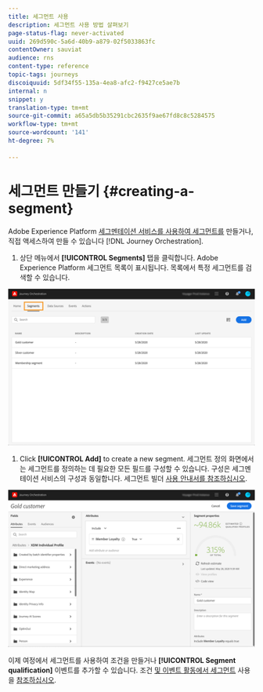 ```yaml
---
title: 세그먼트 사용
description: 세그먼트 사용 방법 살펴보기
page-status-flag: never-activated
uuid: 269d590c-5a6d-40b9-a879-02f5033863fc
contentOwner: sauviat
audience: rns
content-type: reference
topic-tags: journeys
discoiquuid: 5df34f55-135a-4ea8-afc2-f9427ce5ae7b
internal: n
snippet: y
translation-type: tm+mt
source-git-commit: a65a5db5b35291cbc2635f9ae67fd8c8c5284575
workflow-type: tm+mt
source-wordcount: '141'
ht-degree: 7%

---
```




# 세그먼트 만들기 {#creating-a-segment}

Adobe Experience Platform [세그멘테이션 서비스를 사용하여 세그먼트를](https://docs.adobe.com/content/help/en/experience-platform/segmentation/home.html) 만들거나, 직접 액세스하여 만들 수 있습니다 [!DNL Journey Orchestration].

1. 상단 메뉴에서 **[!UICONTROL Segments]** 탭을 클릭합니다. Adobe Experience Platform 세그먼트 목록이 표시됩니다. 목록에서 특정 세그먼트를 검색할 수 있습니다.

![](../assets/segment1.png)

1. Click **[!UICONTROL Add]** to create a new segment. 세그먼트 정의 화면에서는 세그먼트를 정의하는 데 필요한 모든 필드를 구성할 수 있습니다. 구성은 세그멘테이션 서비스의 구성과 동일합니다. 세그먼트 빌더 [사용 안내서를 참조하십시오](https://docs.adobe.com/content/help/en/experience-platform/segmentation/ui/overview.html).

![](../assets/segment2.png)

이제 여정에서 세그먼트를 사용하여 조건을 만들거나 **[!UICONTROL Segment qualification]** 이벤트를 추가할 수 있습니다. 조건 [및 이벤트 활동에서 세그먼트](../segment/using-a-segment.md) 사용을 [참조하십시오](../building-journeys/segment-qualification-events.md).